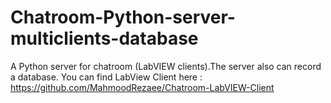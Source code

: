 # Chatroom-Python-server-multiclients-database
A Python server for chatroom (LabVIEW clients).The server also can record a database.
You can find LabView Client here : https://github.com/MahmoodRezaee/Chatroom-LabVIEW-Client
